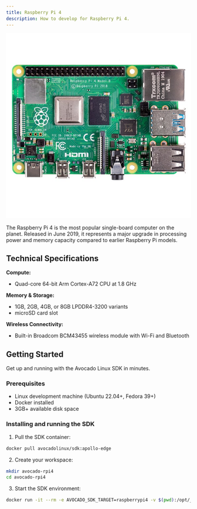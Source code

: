 ```yaml
---
title: Raspberry Pi 4
description: How to develop for Raspberry Pi 4.
---
```


![Raspberry Pi 4](../rpi-4.jpg)

The Raspberry Pi 4 is the most popular single-board computer on the planet. Released in June 2019, it represents a major upgrade in processing power and memory capacity compared to earlier Raspberry Pi models.

## Technical Specifications

**Compute:**
- Quad-core 64-bit Arm Cortex-A72 CPU at 1.8 GHz

**Memory & Storage:**
- 1GB, 2GB, 4GB, or 8GB LPDDR4-3200 variants
- microSD card slot

**Wireless Connectivity:**
- Built-in Broadcom BCM43455 wireless module with Wi-Fi and Bluetooth

## Getting Started

Get up and running with the Avocado Linux SDK in minutes.

### Prerequisites

- Linux development machine (Ubuntu 22.04+, Fedora 39+)
- Docker installed
- 3GB+ available disk space

### Installing and running the SDK

1. Pull the SDK container:

```bash
docker pull avocadolinux/sdk:apollo-edge
```

2. Create your workspace:

```bash
mkdir avocado-rpi4
cd avocado-rpi4
```

3. Start the SDK environment:

```bash
docker run -it --rm -e AVOCADO_SDK_TARGET=raspberrypi4 -v $(pwd):/opt/_avocado/src:ro -v $(pwd)/_avocado:/opt/_avocado:rw --entrypoint entrypoint.sh avocadolinux/sdk:apollo-edge /bin/bash
```
